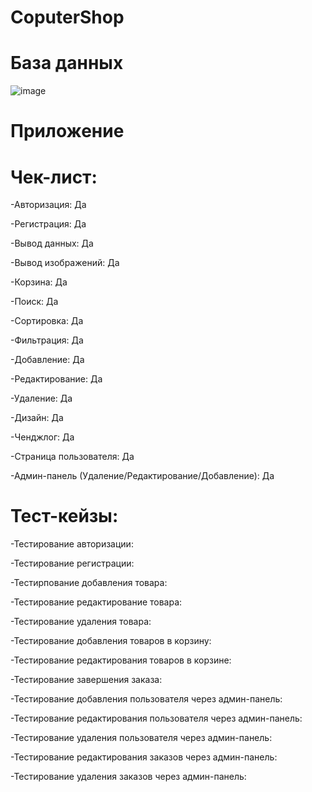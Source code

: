 # CoputerShop



# База данных

![image](https://github.com/user-attachments/assets/64609b0a-21e1-47e7-bc09-2ff362fd0bda)

# Приложение

# Чек-лист:

-Авторизация: Да

-Регистрация: Да

-Вывод данных: Да

-Вывод изображений: Да

-Корзина: Да

-Поиск: Да

-Сортировка: Да

-Фильтрация: Да

-Добавление: Да

-Редактирование: Да

-Удаление: Да

-Дизайн: Да

-Ченджлог: Да

-Страница пользователя: Да

-Админ-панель (Удаление/Редактирование/Добавление): Да

# Тест-кейзы: 

-Тестирование авторизации: 

-Тестирование регистрации: 

-Тестирпование добавления товара: 

-Тестирование редактирование товара: 

-Тестирование удаления товара: 

-Тестирование добавления товаров в корзину: 

-Тестирование редактирования товаров в корзине: 

-Тестирование завершения заказа: 

-Тестирование добавления пользователя через админ-панель: 

-Тестирование редактирования пользователя через админ-панель: 

-Тестирование удаления пользователя через админ-панель: 

-Тестирование редактирования заказов через админ-панель: 

-Тестирование удаления заказов через админ-панель: 
